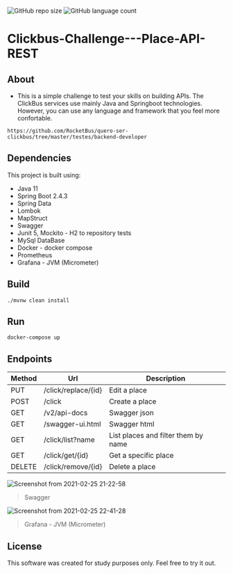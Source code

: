 ![GitHub repo size](https://img.shields.io/github/repo-size/AlianPro/Clickbus-Challenge---Place-API-REST?style=for-the-badge)
![GitHub language count](https://img.shields.io/github/languages/count/AlianPro/Clickbus-Challenge---Place-API-REST?style=for-the-badge)
# Clickbus-Challenge---Place-API-REST

## About
- This is a simple challenge to test your skills on building APIs. The ClickBus services use mainly Java and Springboot technologies. However, you can use any language and framework that you feel more confortable.
```console
https://github.com/RocketBus/quero-ser-clickbus/tree/master/testes/backend-developer
```

## Dependencies

This project is built using:

- Java 11
- Spring Boot 2.4.3
- Spring Data
- Lombok
- MapStruct
- Swagger
- Junit 5, Mockito - H2 to repository tests
- MySql DataBase
- Docker - docker compose
- Prometheus
- Grafana - JVM (Micrometer)

## Build

```console
./mvnw clean install
```

## Run
```console
docker-compose up
```

## Endpoints

|Method | 	Url		| 	Description |
|-------| ------- | ----------- |
|PUT|/click/replace/{id}| 	Edit a place|
|POST|/click| 	Create a place|
|GET| /v2/api-docs| 	Swagger json|
|GET|/swagger-ui.html| 	Swagger html|
|GET|/click/list?name| 	List places and filter them by name|
|GET|/click/get/{id}| 	Get a specific place|
|DELETE|/click/remove/{id}| 	Delete a place|

![Screenshot from 2021-02-25 21-22-58](https://user-images.githubusercontent.com/13512651/110831726-4bd78000-8279-11eb-8b25-d576ca567b4e.png)
>Swagger

![Screenshot from 2021-02-25 22-41-28](https://user-images.githubusercontent.com/13512651/110831744-4f6b0700-8279-11eb-8a01-903736b4a8ef.png)
>Grafana - JVM (Micrometer)

## License 

This software was created for study purposes only. Feel free to try it out.

